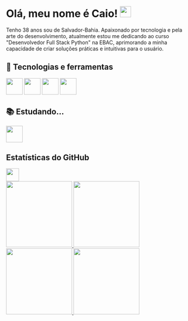 # Olá, meu nome é Caio! <img src="https://raw.githubusercontent.com/MartinHeinz/MartinHeinz/master/wave.gif" width="30px" height="30px" />
Tenho 38 anos sou de Salvador-Bahia. Apaixonado por tecnologia e pela arte do desenvolvimento, atualmente estou me dedicando ao curso "Desenvolvedor Full Stack Python" na EBAC, aprimorando a minha capacidade de criar soluções práticas e intuitivas para o usuário.

## 🔧 Tecnologias e ferramentas 
<img src="https://cdn.jsdelivr.net/gh/devicons/devicon@latest/icons/git/git-original.svg" width="45" height="45"/> <img src="https://cdn.jsdelivr.net/gh/devicons/devicon@latest/icons/html5/html5-original.svg" width="45" height="45"/> <img src="https://cdn.jsdelivr.net/gh/devicons/devicon@latest/icons/css3/css3-original.svg" width="45" height="45"/> <img src="https://cdn.jsdelivr.net/gh/devicons/devicon@latest/icons/javascript/javascript-original.svg" width="45" height="45"/>

## 📚 Estudando... 
<img src="https://cdn.jsdelivr.net/gh/devicons/devicon@latest/icons/javascript/javascript-original.svg" width="45" height="45"/>

## Estatísticas do GitHub 
<img src="https://i.pinimg.com/originals/65/c4/f4/65c4f452571be1261e9c623f7da488ac.gif" width=35px />

<div>
<a href="https://github.com/caiodiasol">
<img loading="lazy" height="180em" src="https://github-readme-stats.vercel.app/api?username=caiodiasol&show_icons=true&theme=tokyonight&include_all_commits=true&count_private=true"/>
<img loading="lazy" height="180em" src="https://github-readme-stats.vercel.app/api/top-langs/?username=caiodiasol&langs_count=7&theme=tokyonight"/>
<img loading="lazy" height="180em" src="https://github-readme-stats.vercel.app/api?username=caiodiasol&show_icons=true&theme=gotham&include_all_commits=true&count_private=true"/>
<img loading="lazy" height="180em" src="https://github-readme-stats.vercel.app/api/top-langs/?username=caiodiasol&langs_count=7&theme=gotham"/>
</div>


